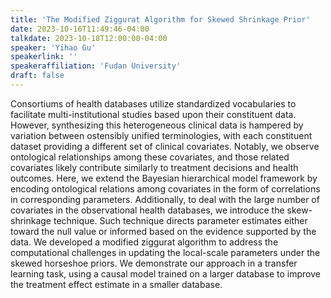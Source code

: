 ```yaml
---
title: 'The Modified Ziggurat Algorithm for Skewed Shrinkage Prior'
date: 2023-10-16T11:49:46-04:00
talkdate: 2023-10-18T12:00:00-04:00
speaker: 'Yihao Gu'
speakerlink: ''
speakeraffiliation: 'Fudan University'
draft: false
---
```


Consortiums of health databases utilize standardized vocabularies to facilitate multi-institutional studies based upon their constituent data. However, synthesizing this heterogeneous clinical data is hampered by variation between ostensibly unified terminologies, with each constituent dataset providing a different set of clinical covariates. Notably, we observe ontological relationships among these covariates, and those related covariates likely contribute similarly to treatment decisions and health outcomes. Here, we extend the Bayesian hierarchical model framework by encoding ontological relations among covariates in the form of correlations in corresponding parameters. Additionally, to deal with the large number of covariates in the observational health databases, we introduce the skew-shrinkage technique. Such technique directs parameter estimates either toward the null value or informed based on the evidence supported by the data. We developed a modified ziggurat algorithm to address the computational challenges in updating the local-scale parameters under the skewed horseshoe priors. We demonstrate our approach in a transfer learning task, using a causal model trained on a larger database to improve the treatment effect estimate in a smaller database. 